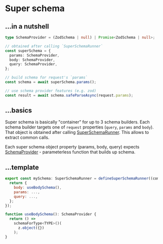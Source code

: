 # Super schema

## ...in a nutshell

```ts
type SchemaProvider = (ZodSchema | null) | Promise<ZodSchema | null>;

// obtained after calling `SuperSchemaRunner`
const superSchema = {
  params: SchemaProvider,
  body: SchemaProvider,
  query: SchemaProvider,
};

// build schema for request's `params`
const schema = await superSchema.params();

// use schema provider features (e.g. zod)
const result = await schema.safeParseAsync(request.params);
```

## ...basics

Super schema is basically "container" for up to 3 schema builders. Each schema builder targets one of `request` properties (`query`, `params` and `body`). That object is obtained after calling [SuperSchemaRunner](../types/super-schema.ts). This allows to extract common calls.

Each super schema object property (params, body, query) expects [SchemaProvider](../types/super-schema.ts) - parameterless function that builds up schema.

## ...template

```js
export const mySchema: SuperSchemaRunner = defineSuperSchemaRunner((common: SuperCommonParam) => {
  return {
    body: useBodySchema(),
    params: ...,
    query: ...,
  };
});

function useBodySchema(): SchemaProvider {
  return () =>
    schemaForType<TYPE>()(
      z.object({})
    );
}
```
